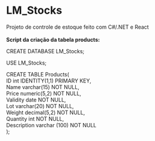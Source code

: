 # LM_Stocks
Projeto de controle de estoque feito com C#/.NET e React </br>
</br>
<strong>Script da criação da tabela products:</strong>

CREATE DATABASE LM_Stocks; </br>

USE LM_Stocks; </br>

CREATE TABLE Products( </br>
    	ID int IDENTITY(1,1) PRIMARY KEY, </br>
   	Name varchar(15) NOT NULL, </br>
	Price numeric(5,2) NOT NULL, </br>
	Validity date NOT NULL, </br>
	Lot varchar(20) NOT NULL, </br>
	Weight decimal(5,2) NOT NULL, </br>
	Quantity int NOT NULL, </br>
	Description varchar (100) NOT NULL </br>
);
